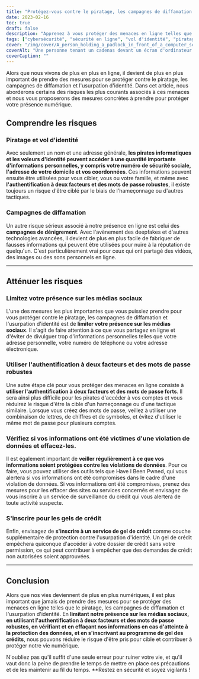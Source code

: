 ```yaml
---
title: "Protégez-vous contre le piratage, les campagnes de diffamation et le vol d'identité : Conseils pour rester en sécurité en ligne"
date: 2023-02-16
toc: true
draft: false
description: "Apprenez à vous protéger des menaces en ligne telles que le piratage, les campagnes de diffamation et l'usurpation d'identité grâce à ces conseils utiles."
tags: ["cybersécurité", "sécurité en ligne", "vol d'identité", "piratage", "campagnes de dénigrement", "médias sociaux", "mots de passe", "authentification à deux facteurs", "gel du crédit"]
cover: "/img/cover/A_person_holding_a_padlock_in_front_of_a_computer_screen.png"
coverAlt: "Une personne tenant un cadenas devant un écran d'ordinateur affichant un message indiquant Protégé"
coverCaption: ""
---
```


Alors que nous vivons de plus en plus en ligne, il devient de plus en plus important de prendre des mesures pour se protéger contre le piratage, les campagnes de diffamation et l'usurpation d'identité. Dans cet article, nous aborderons certains des risques les plus courants associés à ces menaces et nous vous proposerons des mesures concrètes à prendre pour protéger votre présence numérique.

## Comprendre les risques

### Piratage et vol d'identité

Avec seulement un nom et une adresse générale, **les pirates informatiques et les voleurs d'identité peuvent accéder à une quantité importante d'informations personnelles, y compris votre numéro de sécurité sociale, l'adresse de votre domicile et vos coordonnées**. Ces informations peuvent ensuite être utilisées pour vous cibler, vous ou votre famille, et même avec **l'authentification à deux facteurs et des mots de passe robustes**, il existe toujours un risque d'être ciblé par le biais de l'hameçonnage ou d'autres tactiques.

### Campagnes de diffamation

Un autre risque sérieux associé à notre présence en ligne est celui des **campagnes de dénigrement**. Avec l'avènement des deepfakes et d'autres technologies avancées, il devient de plus en plus facile de fabriquer de fausses informations qui peuvent être utilisées pour nuire à la réputation de quelqu'un. C'est particulièrement vrai pour ceux qui ont partagé des vidéos, des images ou des sons personnels en ligne.

__________

## Atténuer les risques

### Limitez votre présence sur les médias sociaux

L'une des mesures les plus importantes que vous puissiez prendre pour vous protéger contre le piratage, les campagnes de diffamation et l'usurpation d'identité est de **limiter votre présence sur les médias sociaux**. Il s'agit de faire attention à ce que vous partagez en ligne et d'éviter de divulguer trop d'informations personnelles telles que votre adresse personnelle, votre numéro de téléphone ou votre adresse électronique.

### Utiliser l'authentification à deux facteurs et des mots de passe robustes

Une autre étape clé pour vous protéger des menaces en ligne consiste à **utiliser l'authentification à deux facteurs et des mots de passe forts**. Il sera ainsi plus difficile pour les pirates d'accéder à vos comptes et vous réduirez le risque d'être la cible d'un hameçonnage ou d'une tactique similaire. Lorsque vous créez des mots de passe, veillez à utiliser une combinaison de lettres, de chiffres et de symboles, et évitez d'utiliser le même mot de passe pour plusieurs comptes.

### Vérifiez si vos informations ont été victimes d'une violation de données et effacez-les.

Il est également important de **veiller régulièrement à ce que vos informations soient protégées contre les violations de données**. Pour ce faire, vous pouvez utiliser des outils tels que Have I Been Pwned, qui vous alertera si vos informations ont été compromises dans le cadre d'une violation de données. Si vos informations ont été compromises, prenez des mesures pour les effacer des sites ou services concernés et envisagez de vous inscrire à un service de surveillance du crédit qui vous alertera de toute activité suspecte.

### S'inscrire pour les gels de crédit

Enfin, envisagez de **s'inscrire à un service de gel de crédit** comme couche supplémentaire de protection contre l'usurpation d'identité. Un gel de crédit empêchera quiconque d'accéder à votre dossier de crédit sans votre permission, ce qui peut contribuer à empêcher que des demandes de crédit non autorisées soient approuvées.

__________

## Conclusion

Alors que nos vies deviennent de plus en plus numériques, il est plus important que jamais de prendre des mesures pour se protéger des menaces en ligne telles que le piratage, les campagnes de diffamation et l'usurpation d'identité. En **limitant notre présence sur les médias sociaux, en utilisant l'authentification à deux facteurs et des mots de passe robustes, en vérifiant et en effaçant nos informations en cas d'atteinte à la protection des données, et en s'inscrivant au programme de gel des crédits**, nous pouvons réduire le risque d'être pris pour cible et contribuer à protéger notre vie numérique.

N'oubliez pas qu'il suffit d'une seule erreur pour ruiner votre vie, et qu'il vaut donc la peine de prendre le temps de mettre en place ces précautions et de les maintenir au fil du temps. **Restez en sécurité et soyez vigilants !
